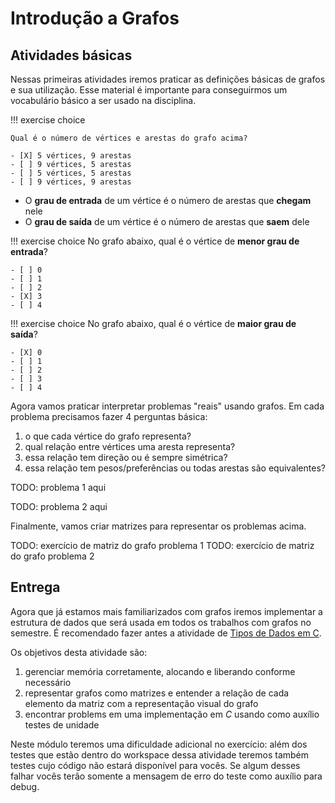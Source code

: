 # Introdução a Grafos



## Atividades básicas

Nessas primeiras atividades iremos praticar as definições básicas de grafos e sua utilização. Esse material é importante para conseguirmos um vocabulário básico a ser usado na disciplina. 

!!! exercise choice

    Qual é o número de vértices e arestas do grafo acima?

    - [X] 5 vértices, 9 arestas 
    - [ ] 9 vértices, 5 arestas
    - [ ] 5 vértices, 5 arestas
    - [ ] 9 vértices, 9 arestas

- O **grau de entrada** de um vértice é o número de arestas que **chegam** nele
- O **grau de saída** de um vértice é o número de arestas que **saem** dele

!!! exercise choice
    No grafo abaixo, qual é o vértice de **menor grau de entrada**?

    - [ ] 0
    - [ ] 1
    - [ ] 2
    - [X] 3
    - [ ] 4

!!! exercise choice
    No grafo abaixo, qual é o vértice de **maior grau de saída**?

    - [X] 0
    - [ ] 1
    - [ ] 2
    - [ ] 3
    - [ ] 4


Agora vamos praticar interpretar problemas "reais" usando grafos. Em cada problema precisamos fazer 4 perguntas básica:

1. o que cada vértice do grafo representa?
2. qual relação  entre vértices uma aresta representa?
3. essa relação tem direção ou é sempre simétrica?
4. essa relação tem pesos/preferências ou todas arestas são equivalentes?

TODO: problema 1 aqui

TODO: problema 2 aqui

Finalmente, vamos criar matrizes para representar os problemas acima. 

TODO: exercício de matriz do grafo problema 1
TODO: exercício de matriz do grafo problema 2

## Entrega

Agora que já estamos mais familiarizados com grafos iremos implementar a estrutura de dados que será usada em todos os trabalhos com grafos no semestre. É recomendado fazer antes a atividade de [Tipos de Dados em C](adt-c.md).

Os objetivos desta atividade são:

1. gerenciar memória corretamente, alocando e liberando conforme necessário
2. representar grafos como matrizes e entender a relação de cada elemento da matriz com a representação visual do grafo
3. encontrar problems em uma implementação em *C* usando como auxílio testes de unidade

Neste módulo teremos uma dificuldade adicional no exercício: além dos testes que estão dentro do workspace dessa atividade teremos também testes cujo código não estará disponível para vocês. Se algum desses falhar vocês terão somente a mensagem de erro do teste como auxílio para debug.
